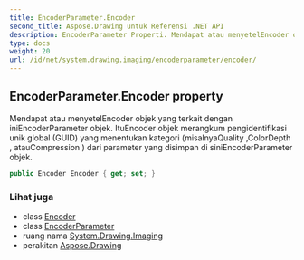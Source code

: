 ```yaml
---
title: EncoderParameter.Encoder
second_title: Aspose.Drawing untuk Referensi .NET API
description: EncoderParameter Properti. Mendapat atau menyetelEncoder objek yang terkait dengan iniEncoderParameter objek. ItuEncoder objek merangkum pengidentifikasi unik global GUID yang menentukan kategori misalnyaQuality ColorDepth  atauCompression  dari parameter yang disimpan di siniEncoderParameter objek.
type: docs
weight: 20
url: /id/net/system.drawing.imaging/encoderparameter/encoder/
---
```

## EncoderParameter.Encoder property

Mendapat atau menyetelEncoder objek yang terkait dengan iniEncoderParameter objek. ItuEncoder objek merangkum pengidentifikasi unik global (GUID) yang menentukan kategori (misalnyaQuality ,ColorDepth , atauCompression ) dari parameter yang disimpan di siniEncoderParameter objek.

```csharp
public Encoder Encoder { get; set; }
```

### Lihat juga

* class [Encoder](../../encoder/)
* class [EncoderParameter](../)
* ruang nama [System.Drawing.Imaging](../../encoderparameter/)
* perakitan [Aspose.Drawing](../../../)


